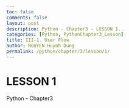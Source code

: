 ```yaml
---
toc: false
comments: false
layout: post
description: Python - Chapter3 - LESSON 1.
categories: [Python, PythonChapter3_Lesson]
title: III-1. User Flow
author: NGUYEN Huynh Dung
permalink: /python/chapter/3/lesson/1/
---
```


# LESSON 1
Python - Chapter3 



